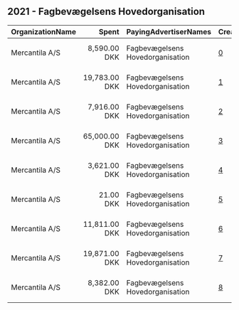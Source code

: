 ## 2021 - Fagbevægelsens Hovedorganisation 
|OrganizationName|Spent|PayingAdvertiserNames|CreativeUrls|Impressions|Genders|AgeBrackets|CountryCodes|BillingAddresses|CandidateBallotInformation|
|:---|---:|:---|:---|---:|:---|:---|:---|:---|:---|
|Mercantila A/S|8,590.00 DKK|Fagbevægelsens Hovedorganisation|[0](https://www.snap.com/political-ads/asset/27cc490d67c1de0a34a290fba61dd65873f2a685cd72d692ef6de587391ed7ae?mediaType=mp4)|142,610||18+|denmark|"Borgergade 6, 5. sal,København S,1300,DK"||
|Mercantila A/S|19,783.00 DKK|Fagbevægelsens Hovedorganisation|[1](https://www.snap.com/political-ads/asset/9199029f01c4aa286b57c3cefd22f0c92190e001313f27786fccabc22697c890?mediaType=mp4)|1,508,503|||denmark|"Borgergade 6, 5. sal,København S,1300,DK"||
|Mercantila A/S|7,916.00 DKK|Fagbevægelsens Hovedorganisation|[2](https://www.snap.com/political-ads/asset/6c758b0d2c0761276c74f545de752d6d2c8056eabb26c609cc4ea0a223f80eaa?mediaType=mp4)|120,590||18+|denmark|"Borgergade 6, 5. sal,København S,1300,DK"||
|Mercantila A/S|65,000.00 DKK|Fagbevægelsens Hovedorganisation|[3](https://www.snap.com/political-ads/asset/fbc63deaf39da08fb06db13c9182ca829e7b68a6439482a34111c8b6f5040d21?mediaType=mp4)|1,291,506||15-45|denmark|"Borgergade 6, 5. sal,København S,1300,DK"||
|Mercantila A/S|3,621.00 DKK|Fagbevægelsens Hovedorganisation|[4](https://www.snap.com/political-ads/asset/6f87f1dd179365671020f3f34b01460ccb21b3901d90f4b5c2b2269435ee219a?mediaType=mp4)|41,349||18+|denmark|"Borgergade 6, 5. sal,København S,1300,DK"||
|Mercantila A/S|21.00 DKK|Fagbevægelsens Hovedorganisation|[5](https://www.snap.com/political-ads/asset/5b56d95c4b3fdf994c1ac4d82742e28f2aca95b67477d92c64c9d6168fe9b46b?mediaType=mp4)|2,534|||denmark|"Borgergade 6, 5. sal,København S,1300,DK"||
|Mercantila A/S|11,811.00 DKK|Fagbevægelsens Hovedorganisation|[6](https://www.snap.com/political-ads/asset/61539208123e65297a0692e3b3d2f4fa4a46a0f3e46c5f3ac7b34dab33b1c966?mediaType=mp4)|767,570|||denmark|"Borgergade 6, 5. sal,København S,1300,DK"||
|Mercantila A/S|19,871.00 DKK|Fagbevægelsens Hovedorganisation|[7](https://www.snap.com/political-ads/asset/a137589130ff6a114a14273d4755cdbfc8541c67a940cec1c4d9af2acd353f3f?mediaType=mp4)|375,839||18+|denmark|"Borgergade 6, 5. sal,København S,1300,DK"||
|Mercantila A/S|8,382.00 DKK|Fagbevægelsens Hovedorganisation|[8](https://www.snap.com/political-ads/asset/2d6144990fdc9b6e01539e86ac2c883b4fe97695ba2cafd7da1a94c38234c6fb?mediaType=mp4)|590,222|||denmark|"Borgergade 6, 5. sal,København S,1300,DK"||
